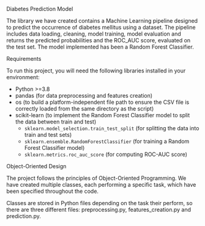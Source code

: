 Diabetes Prediction Model

The library we have created contains a Machine Learning pipeline designed to predict the occurrence of diabetes mellitus using a dataset. The pipeline includes data loading, cleaning, model training, model evaluation and returns the predicted probabilities and the ROC_AUC score, evaluated on the test set. 
The model implemented has been a Random Forest Classifier. 

Requirements

To run this project, you will need the following libraries installed in your environment:

- Python >=3.8
- pandas (for data preprocessing and features creation)
- os (to build a platform-independent file path to ensure the CSV file is correctly     loaded from the same directory as the script) 
- scikit-learn (to implement the Random Forest Classifier model to split the data between train and test)
  - `sklearn.model_selection.train_test_split` (for splitting the data into train and test sets)
  - `sklearn.ensemble.RandomForestClassifier` (for training a Random Forest Classifier model)
  - `sklearn.metrics.roc_auc_score` (for computing ROC-AUC score)

Object-Oriented Design

The project follows the principles of Object-Oriented Programming. We have created multiple classes, each performing a specific task, which have been specified throughout the code. 

Classes are stored in Python files depending on the task their perform, so there are three different files: preprocessing.py, features_creation.py and prediction.py.


